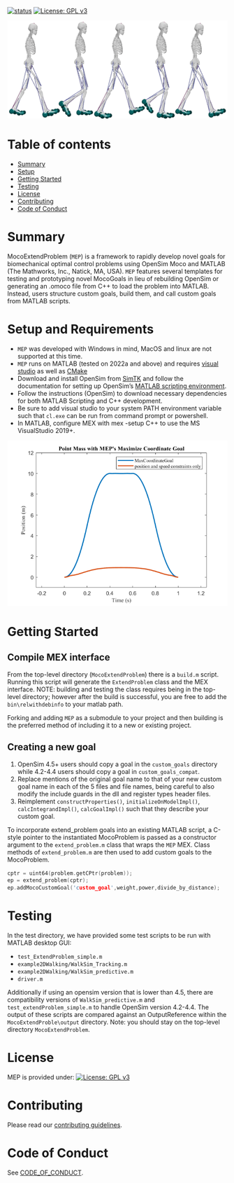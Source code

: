 [![status](https://joss.theoj.org/papers/ab4ece70adece3811308955d52be6a2f/status.svg)](https://joss.theoj.org/papers/ab4ece70adece3811308955d52be6a2f)
[![License: GPL v3](https://img.shields.io/badge/License-GPLv3-blue.svg)](https://www.gnu.org/licenses/gpl-3.0)

![skelemen](paper/skelemens.png)


# Table of contents

- [Summary](#summary)
- [Setup](#setup)
- [Getting Started](#getting-started)
- [Testing](#testing)
- [License](#license)
- [Contributing](#contributing)
- [Code of Conduct](#code-of-conduct)

# Summary<a name="summary"></a>

MocoExtendProblem (`MEP`) is a framework to rapidly develop novel goals for biomechanical optimal control problems using OpenSim Moco and MATLAB (The Mathworks, Inc., Natick, MA, USA). `MEP` features several templates for testing and prototyping novel MocoGoals in lieu of rebuilding OpenSim or generating an .omoco file from C++ to load the problem into MATLAB. Instead, users structure custom goals, build them, and call custom goals from MATLAB scripts.

# Setup and Requirements<a name="setup"></a>
- `MEP` was developed with Windows in mind, MacOS and linux are not supported at this time.
- `MEP` runs on MATLAB (tested on 2022a and above) and requires [visual studio](https://visualstudio.microsoft.com) as well as [CMake](https://cmake.org/download/)
- Download and install OpenSim from [SimTK](https://simtk.org) and follow the documentation for setting up OpenSim’s [MATLAB scripting environment](https://opensimconfluence.atlassian.net/wiki/spaces/OpenSim/pages/53089380/Scripting+with+Matlab).
- Follow the instructions (OpenSim) to download necessary dependencies for both MATLAB Scripting and C++ development.
- Be sure to add visual studio to your system PATH environment variable such that `cl.exe` can be run from command prompt or powershell.
- In MATLAB, configure MEX with mex -setup C++ to use the MS VisualStudio 2019+.

![Max Coordinate Goal](paper/MEP_point_mass_max.png)

# Getting Started<a name="getting-started"></a>

## Compile MEX interface

From the top-level directory (`MocoExtendProblem`) there is a `build.m` script. Running this script will generate the `ExtendProblem` class and the MEX interface. NOTE: building and testing the class requires being in the top-level directory; however after the build is successful, you are free to add the `bin\relwithdebinfo` to your matlab path.

Forking and adding `MEP` as a submodule to your project and then building is the preferred method of including it to a new or existing project.

## Creating a new goal

1. OpenSim 4.5+ users should copy a goal in the `custom_goals` directory while 4.2-4.4 users  should copy a goal in `custom_goals_compat`.
2. Replace mentions of the original goal name to that of your new custom goal name in each of the 5 files and file names, being careful to also modify the include guards in the dll and register types header files. 
3. Reimplement `constructProperties()`, `initializeOnModelImpl()`, `calcIntegrandImpl()`, `calcGoalImpl()` such that they describe your custom goal.

To incorporate extend_problem goals into an existing MATLAB script, a C-style pointer to the instantiated MocoProblem is passed as a constructor argument to the `extend_problem.m` class that wraps the `MEP` MEX. Class methods of `extend_problem.m` are then used to add custom goals to the MocoProblem.

```C++
cptr = uint64(problem.getCPtr(problem));
ep = extend_problem(cptr);
ep.addMocoCustomGoal('custom_goal',weight,power,divide_by_distance);
```

# Testing<a name="testing"></a>

In the test directory, we have provided some test scripts to be run with MATLAB desktop GUI:
- `test_ExtendProblem_simple.m`
- `example2DWalking/WalkSim_Tracking.m`
- `example2DWalking/WalkSim_predictive.m`
- `driver.m`

Additionally if using an opensim version that is lower than 4.5, there are compatibility versions of `WalkSim_predictive.m` and `test_extendProblem_simple.m` to handle OpenSim version 4.2-4.4. The output of these scripts are compared against an OutputReference within the `MocoExtendProble\output` directory. Note: you should stay on the top-level directory `MocoExtendProblem`.

# License<a name="license"></a>

MEP is provided under:
[![License: GPL v3](https://img.shields.io/badge/License-GPLv3-blue.svg)](https://www.gnu.org/licenses/gpl-3.0)

# Contributing<a name="contributing"></a>

Please read our [contributing guidelines](CONTRIBUTING.md).

# Code of Conduct

See [CODE_OF_CONDUCT](CODE_OF_CONDUCT.md).

